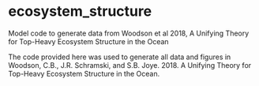# ecosystem_structure
Model code to generate data from Woodson et al 2018, A Unifying Theory for Top-Heavy Ecosystem Structure in the Ocean

The code provided here was used to generate all data and figures in Woodson, C.B., J.R. Schramski, and S.B. Joye. 2018. A Unifying Theory for Top-Heavy Ecosystem Structure in the Ocean.
